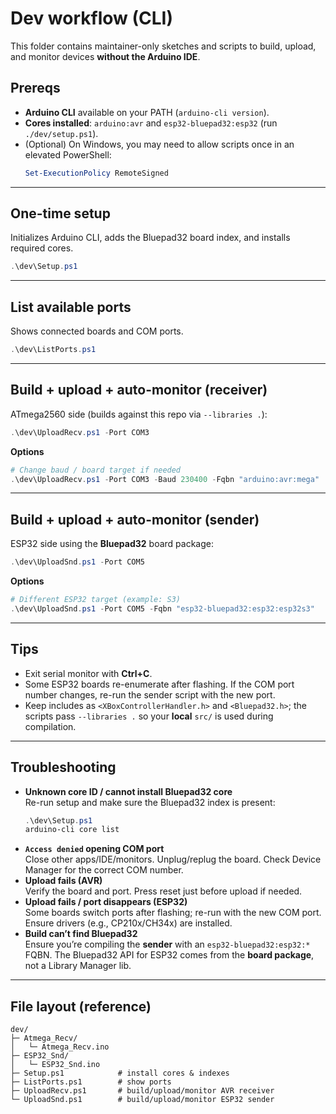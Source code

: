 # Dev workflow (CLI)

This folder contains maintainer-only sketches and scripts to build, upload, and monitor devices **without the Arduino IDE**.

## Prereqs
- **Arduino CLI** available on your PATH (`arduino-cli version`).
- **Cores installed**: `arduino:avr` and `esp32-bluepad32:esp32` (run `./dev/setup.ps1`).
- (Optional) On Windows, you may need to allow scripts once in an elevated PowerShell:
  ```powershell
  Set-ExecutionPolicy RemoteSigned
  ```

---

## One-time setup
Initializes Arduino CLI, adds the Bluepad32 board index, and installs required cores.
```powershell
.\dev\Setup.ps1
```

---

## List available ports
Shows connected boards and COM ports.
```powershell
.\dev\ListPorts.ps1
```

---

## Build + upload + auto-monitor (receiver)
ATmega2560 side (builds against this repo via `--libraries .`):
```powershell
.\dev\UploadRecv.ps1 -Port COM3
```
**Options**
```powershell
# Change baud / board target if needed
.\dev\UploadRecv.ps1 -Port COM3 -Baud 230400 -Fqbn "arduino:avr:mega"
```

---

## Build + upload + auto-monitor (sender)
ESP32 side using the **Bluepad32** board package:
```powershell
.\dev\UploadSnd.ps1 -Port COM5
```
**Options**
```powershell
# Different ESP32 target (example: S3)
.\dev\UploadSnd.ps1 -Port COM5 -Fqbn "esp32-bluepad32:esp32:esp32s3"
```

---

## Tips
- Exit serial monitor with **Ctrl+C**.
- Some ESP32 boards re-enumerate after flashing. If the COM port number changes, re-run the sender script with the new port.
- Keep includes as `<XBoxControllerHandler.h>` and `<Bluepad32.h>`; the scripts pass `--libraries .` so your **local** `src/` is used during compilation.

---

## Troubleshooting
- **Unknown core ID / cannot install Bluepad32 core**  
  Re-run setup and make sure the Bluepad32 index is present:
  ```powershell
  .\dev\Setup.ps1
  arduino-cli core list
  ```
- **`Access denied` opening COM port**  
  Close other apps/IDE/monitors. Unplug/replug the board. Check Device Manager for the correct COM number.
- **Upload fails (AVR)**  
  Verify the board and port. Press reset just before upload if needed.
- **Upload fails / port disappears (ESP32)**  
  Some boards switch ports after flashing; re-run with the new COM port. Ensure drivers (e.g., CP210x/CH34x) are installed.
- **Build can’t find Bluepad32**  
  Ensure you’re compiling the **sender** with an `esp32-bluepad32:esp32:*` FQBN. The Bluepad32 API for ESP32 comes from the **board package**, not a Library Manager lib.

---

## File layout (reference)
```
dev/
├─ Atmega_Recv/
│   └─ Atmega_Recv.ino
├─ ESP32_Snd/
│   └─ ESP32_Snd.ino
├─ Setup.ps1            # install cores & indexes
├─ ListPorts.ps1        # show ports
├─ UploadRecv.ps1       # build/upload/monitor AVR receiver
└─ UploadSnd.ps1        # build/upload/monitor ESP32 sender
```
